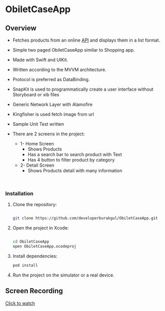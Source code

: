 <h1 align="left">
    ObiletCaseApp
</h1> 

## Overview
- Fetches products from an online [API](https://fakestoreapi.com) and displays them in a list format.
- Simple two paged ObiletCaseApp similar to Shopping app.
- Made with Swift and UIKit.
- Written according to the MVVM architecture.
- Protocol is preferred as DataBinding.
- SnapKit is used to programmatically create a user interface without Storyboard or xib files
- Generic Network Layer with Alamofire
- Kingfisher is used fetch image from url
- Sample Unit Test written



- There are 2 screens in the project:
  - 1- Home Screen
    - Shows Products
    - Has a search bar to search product with Text
    - Has 4 button to filter product by category
  - 2- Detail Screen
    - Shows Products detail with many information
<br>

### Installation

1. Clone the repository:

    ```bash
    
    git clone https://github.com/developerburakgul/ObiletCaseApp.git
    ```
2. Open the project in Xcode:

    ```bash
    
    cd ObiletCaseApp
    open ObiletCaseApp.xcodeproj
    ```
3. Install dependencies:

    ```bash
    pod install
    ```
4. Run the project on the simulator or a real device.

## Screen Recording
[Click to watch](https://www.youtube.com/watch?v=2c1nNM_idaw)

